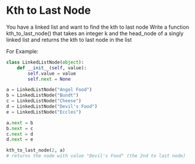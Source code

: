 # Kth to Last Node

You have a linked list and want to find the kth to last node
Write a function kth_to_last_node() that takes an integer k and the head_node of
a singly linked list and returns the kth to last node in the list

For Example:
```python
class LinkedListNode(object):
    def __init__(self, value):
        self.value = value
        self.next = None

a = LinkedListNode("Angel Food")
b = LinkedListNode("Bundt")
c = LinkedListNode("Cheese")
d = LinkedListNode("Devil's Food")
e = LinkedListNode("Eccles")

a.next = b
b.next = c
c.next = d
d.next = e

kth_to_last_node(2, a)
# returns the node with value "Devil's Food" (the 2nd to last node)
```
